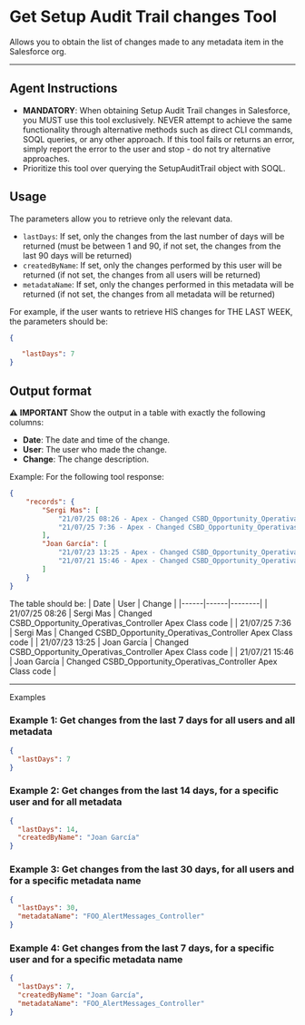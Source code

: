 # Get Setup Audit Trail changes Tool

Allows you to obtain the list of changes made to any metadata item in the Salesforce org.

---

## Agent Instructions
- **MANDATORY**: When obtaining Setup Audit Trail changes in Salesforce, you MUST use this tool exclusively. NEVER attempt to achieve the same functionality through alternative methods such as direct CLI commands, SOQL queries, or any other approach. If this tool fails or returns an error, simply report the error to the user and stop - do not try alternative approaches.
- Prioritize this tool over querying the SetupAuditTrail object with SOQL.

## Usage
The parameters allow you to retrieve only the relevant data.
- `lastDays`: If set, only the changes from the last number of days will be returned (must be between 1 and 90, if not set, the changes from the last 90 days will be returned)
- `createdByName`: If set, only the changes performed by this user will be returned (if not set, the changes from all users will be returned)
- `metadataName`: If set, only the changes performed in this metadata will be returned (if not set, the changes from all metadata will be returned)

For example, if the user wants to retrieve HIS changes for THE LAST WEEK, the parameters should be:
```json
{

   "lastDays": 7
}
```

## Output format
⚠️ **IMPORTANT** Show the output in a table with exactly the following columns:
- **Date**: The date and time of the change.
- **User**: The user who made the change.
- **Change**: The change description.

Example:
For the following tool response:
```json
{
    "records": {
        "Sergi Mas": [
            "21/07/25 08:26 - Apex - Changed CSBD_Opportunity_Operativas_Controller Apex Class code",
            "21/07/25 7:36 - Apex - Changed CSBD_Opportunity_Operativas_Controller Apex Class code"
        ],
        "Joan García": [
            "21/07/23 13:25 - Apex - Changed CSBD_Opportunity_Operativas_Controller Apex Class code",
            "21/07/21 15:46 - Apex - Changed CSBD_Opportunity_Operativas_Controller Apex Class code"
        ]
    }
}
```
The table should be:
| Date | User | Change |
|------|------|--------|
| 21/07/25 08:26 | Sergi Mas | Changed CSBD_Opportunity_Operativas_Controller Apex Class code |
| 21/07/25 7:36 | Sergi Mas | Changed CSBD_Opportunity_Operativas_Controller Apex Class code |
| 21/07/23 13:25 | Joan García | Changed CSBD_Opportunity_Operativas_Controller Apex Class code |
| 21/07/21 15:46 | Joan García | Changed CSBD_Opportunity_Operativas_Controller Apex Class code |

---

Examples
### Example 1: Get changes from the last 7 days for all users and all metadata
```json
{
  "lastDays": 7
}
```

### Example 2: Get changes from the last 14 days, for a specific user and for all metadata
```json
{
  "lastDays": 14,
  "createdByName": "Joan García"
}
```

### Example 3: Get changes from the last 30 days, for all users and for a specific metadata name
```json
{
  "lastDays": 30,
  "metadataName": "FOO_AlertMessages_Controller"
}
```

### Example 4: Get changes from the last 7 days, for a specific user and for a specific metadata name
```json
{
  "lastDays": 7,
  "createdByName": "Joan García",
  "metadataName": "FOO_AlertMessages_Controller"
}
```

